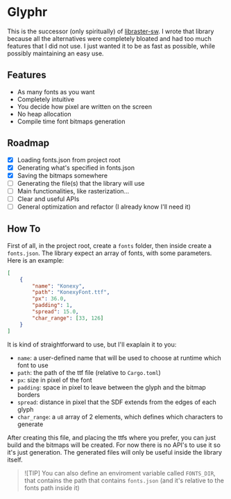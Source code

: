 # Glyphr

This is the successor (only spiritually) of [libraster-sw](https://github.com/eagletrt/libraster-sw). I wrote that library because all the alternatives were completely bloated
and had too much features that I did not use. I just wanted it to be as fast as possible, while possibly maintaining an easy use.

## Features
- As many fonts as you want
- Completely intuitive
- You decide how pixel are written on the screen
- No heap allocation
- Compile time font bitmaps generation

## Roadmap
- [x] Loading fonts.json from project root
- [x] Generating what's specified in fonts.json
- [x] Saving the bitmaps somewhere
- [ ] Generating the file(s) that the library will use
- [ ] Main functionalities, like rasterization...
- [ ] Clear and useful APIs
- [ ] General optimization and refactor (I already know I'll need it)

## How To

First of all, in the project root, create a `fonts` folder, then inside create a `fonts.json`. The library expect an array of fonts, with some parameters. Here is an example:
```json
[
    {
        "name": "Konexy",
        "path": "KonexyFont.ttf",
        "px": 36.0,
        "padding": 1,
        "spread": 15.0,
        "char_range": [33, 126]
    }
]
```
It is kind of straightforward to use, but I'll exaplain it to you:
- `name`: a user-defined name that will be used to choose at runtime which font to use
- `path`: the path of the ttf file (relative to `Cargo.toml`)
- `px`: size in pixel of the font
- `padding`: space in pixel to leave between the glyph and the bitmap borders
- `spread`: distance in pixel that the SDF extends from the edges of each glyph
- `char_range`: a `u8` array of 2 elements, which defines which characters to generate

After creating this file, and placing the ttfs where you prefer, you can just build and the bitmaps will be created. For now there is no API's to use it so it's just generation. The generated files will only be useful inside the library itself.

> ![TIP]
> You can also define an enviroment variable called `FONTS_DIR`, that contains the path that contains `fonts.json` (and it's relative to the fonts path inside it)

